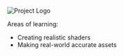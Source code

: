 ![Project Logo](render/r1.png)

Areas of learning:
  - Creating realistic shaders
  - Making real-world accurate assets
